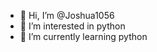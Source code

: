 - 👋 Hi, I’m @Joshua1056
- 👀 I’m interested in python
- 🌱 I’m currently learning python

<!---
Joshua1056/Joshua1056 is a ✨ special ✨ repository because its `README.md` (this file) appears on your GitHub profile.
You can click the Preview link to take a look at your changes.
--->
